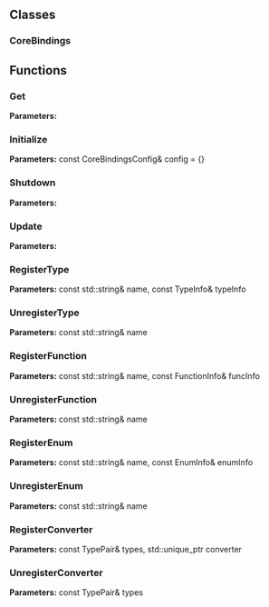 
## Classes

### CoreBindings




## Functions

### Get



**Parameters:** 

### Initialize



**Parameters:** const CoreBindingsConfig& config = {}

### Shutdown



**Parameters:** 

### Update



**Parameters:** 

### RegisterType



**Parameters:** const std::string& name, const TypeInfo& typeInfo

### UnregisterType



**Parameters:** const std::string& name

### RegisterFunction



**Parameters:** const std::string& name, const FunctionInfo& funcInfo

### UnregisterFunction



**Parameters:** const std::string& name

### RegisterEnum



**Parameters:** const std::string& name, const EnumInfo& enumInfo

### UnregisterEnum



**Parameters:** const std::string& name

### RegisterConverter



**Parameters:** const TypePair& types, std::unique_ptr<ITypeConverter> converter

### UnregisterConverter



**Parameters:** const TypePair& types
